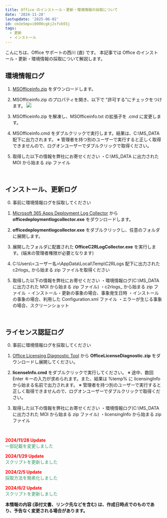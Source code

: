 ```yaml
---
title: Office のインストール・更新・環境情報の採取について
date: '2024-11-28'
lastupdate: '2025-06-02'
id: cm3e5mpvi0000cgkj2sfvb55j
tags:
  - 更新
  - インストール
---
```


こんにちは、Office サポートの西川 (直) です。 
本記事では Office のインストール・更新・環境情報の採取について解説します。


環境情報ログ
---
1. [MSOfficeinfo.zip](MSOfficeinfo_v3.2.zip) をダウンロードします。

2. MSOfficeinfo.zip のプロパティを開き、以下で "許可する"にチェックをつけます。
![](image1.png)
3. MSOfficeinfo.zip を解凍し、MSOfficeinfo.txt の拡張子を .cmd に変更します。

4. MSOfficeinfo.cmd をダブルクリックで実行します。結果は、C:\MS_DATA 配下に出力されます。
※ 管理者を持つ別のユーザーで実行すると正しく取得できませんので、ログオンユーザーでダブルクリックで取得ください。

5. 取得した以下の情報を弊社にお寄せください
・C:\MS_DATA に出力された MOI から始まる zip ファイル

<br>

インストール、更新ログ
---
0. 事前に環境情報ログを採取してください

1. [Microsoft 365 Apps Deployment Log Collector](https://www.microsoft.com/en-us/download/details.aspx?id=103236) から **officedeploymentlogcollector.exe** をダウンロードします。

2. **officedeploymentlogcollector.exe** をダブルクリックし、任意のフォルダに展開します。

3. 展開したフォルダに配置された **OfficeC2RLogCollector.exe** を実行します。(端末の管理者権限が必要となります)

4. C:\Users\\<ユーザー名>\AppData\Local\Temp\C2RLogs 配下に出力された c2rlogs_ から始まる zip ファイルを取得ください

5. 取得した以下の情報を弊社にお寄せください
・環境情報ログ(C:\MS_DATA に出力された MOI から始まる zip ファイル)
・c2rlogs_ から始まる zip ファイル
・インストール・更新の事象の場合、事象発生日時
・インストールの事象の場合、利用した Configuration.xml ファイル
・エラーが生じる事象の場合、スクリーンショット

<br>

ライセンス認証ログ
---
0. 事前に環境情報ログを採取してください

1. [Office Licensing Diagnostic Tool](https://www.microsoft.com/en-us/download/details.aspx?id=55948) から **OfficeLicenseDiagnostic.zip** をダウンロードし展開してください。
2. **licenseInfo.cmd** をダブルクリックで実行してください。
※ 途中、数回 Enter キーの入力が求められます。また、結果は %temp% に licensingInfo から始まる名前で出力されます。
※ 管理者を持つ別のユーザーで実行すると正しく取得できませんので、ログオンユーザーでダブルクリックで取得ください。

3. 取得した以下の情報を弊社にお寄せください
・環境情報ログ(C:\MS_DATA に出力された MOI から始まる zip ファイル)
・licensingInfo から始まる zip ファイル

<br>

<span style="color:#ff0000">**2024/11/28  Update**</span>  
<span style="color:#339966">一部記載を変更しました</span>

<span style="color:#ff0000">**2024/1/29  Update**</span>  
<span style="color:#339966">スクリプトを更新しました</span>

<span style="color:#ff0000">**2024/2/5  Update**</span>  
<span style="color:#339966">採取方法を簡素化しました</span>

<span style="color:#ff0000">**2024/6/2  Update**</span>  
<span style="color:#339966">スクリプトを更新しました</span>

**本情報の内容 (添付文書、リンク先などを含む) は、作成日時点でのものであり、予告なく変更される場合があります。**